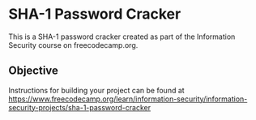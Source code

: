 # SHA-1 Password Cracker

This is a SHA-1 password cracker created as part of the Information Security course on freecodecamp.org.

## Objective

Instructions for building your project can be found at https://www.freecodecamp.org/learn/information-security/information-security-projects/sha-1-password-cracker
